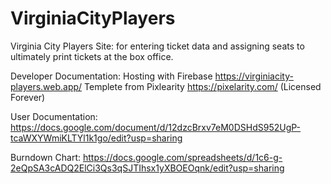 # VirginiaCityPlayers

Virginia City Players Site: for entering ticket data and assigning seats to ultimately print tickets at the box office.

Developer Documentation: Hosting with Firebase https://virginiacity-players.web.app/
                         Templete from Pixlearity https://pixelarity.com/ (Licensed Forever)

User Documentation: https://docs.google.com/document/d/12dzcBrxv7eM0DSHdS952UgP-tcaWXYWmiKLTYl1k1go/edit?usp=sharing

Burndown Chart: https://docs.google.com/spreadsheets/d/1c6-g-2eQpSA3cADQ2ElCi3Qs3qSJTIhsx1yXBOEOqnk/edit?usp=sharing
